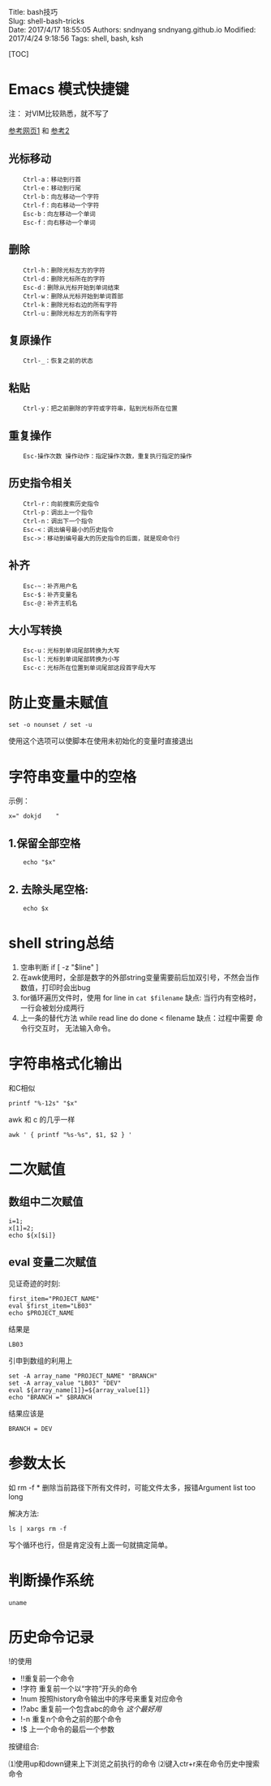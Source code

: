 Title: bash技巧  
Slug: shell-bash-tricks    
Date: 2017/4/17 18:55:05
Authors: sndnyang sndnyang.github.io
Modified: 2017/4/24 9:18:56
Tags: shell, bash, ksh  

[TOC]

# Emacs 模式快捷键

注： 对VIM比较熟悉，就不写了

[参考网页1](http://www.xuexixinde.com/xitong/62.html) 和 [参考2](http://www.linuxde.net/2011/11/1877.html)

## 光标移动

        Ctrl-a：移动到行首
        Ctrl-e：移动到行尾
        Ctrl-b：向左移动一个字符
        Ctrl-f：向右移动一个字符
        Esc-b：向左移动一个单词
        Esc-f：向右移动一个单词

## 删除
        Ctrl-h：删除光标左方的字符
        Ctrl-d：删除光标所在的字符
        Esc-d：删除从光标开始到单词结束
        Ctrl-w：删除从光标开始到单词首部
        Ctrl-k：删除光标右边的所有字符
        Ctrl-u：删除光标左方的所有字符

## 复原操作
        Ctrl-_：恢复之前的状态

## 粘贴
        Ctrl-y：把之前删除的字符或字符串，贴到光标所在位置

## 重复操作
        Esc-操作次数 操作动作：指定操作次数，重复执行指定的操作

## 历史指令相关
        Ctrl-r：向前搜索历史指令
        Ctrl-p：调出上一个指令
        Ctrl-n：调出下一个指令
        Esc-<：调出编号最小的历史指令
        Esc->：移动到编号最大的历史指令的后面，就是现命令行

## 补齐
        Esc-~：补齐用户名
        Esc-$：补齐变量名
        Esc-@：补齐主机名

## 大小写转换
        Esc-u：光标到单词尾部转换为大写
        Esc-l：光标到单词尾部转换为小写
        Esc-c：光标所在位置到单词尾部这段首字母大写

# 防止变量未赋值

    set -o nounset / set -u

使用这个选项可以使脚本在使用未初始化的变量时直接退出

# 字符串变量中的空格

示例：

    x=" dokjd    "


## 1.保留全部空格

        echo "$x"

## 2. 去除头尾空格:

        echo $x

# shell string总结

1. 空串判断 if [ -z "$line" ]
2. 在awk使用时，全部是数字的外部string变量需要前后加双引号，不然会当作数值，打印时会出bug
3. for循环遍历文件时，使用 for line in `cat $filename` 缺点: 当行内有空格时，一行会被划分成两行
4. 上一条的替代方法 while read line do done &lt; filename 缺点：过程中需要 命令行交互时， 无法输入命令。

# 字符串格式化输出

和C相似

    printf "%-12s" "$x"

awk 和 c 的几乎一样

    awk ' { printf "%s-%s", $1, $2 } '


# 二次赋值

## 数组中二次赋值

    i=1;
    x[1]=2;
    echo ${x[$i]}

## eval 变量二次赋值

见证奇迹的时刻:

    first_item="PROJECT_NAME"
    eval $first_item="LB03"
    echo $PROJECT_NAME

结果是

    LB03

引申到数组的利用上

    set -A array_name "PROJECT_NAME" "BRANCH"
    set -A array_value "LB03" "DEV"
    eval ${array_name[1]}=${array_value[1]}
    echo "BRANCH =" $BRANCH

结果应该是

    BRANCH = DEV

# 参数太长

如 rm -f * 删除当前路径下所有文件时，可能文件太多，报错Argument list too long

解决方法:

    ls | xargs rm -f

写个循环也行，但是肯定没有上面一句就搞定简单。

# 判断操作系统

    uname

# 历史命令记录

!的使用

- !!重复前一个命令
- !字符 重复前一个以“字符”开头的命令
- !num 按照history命令输出中的序号来重复对应命令
- !?abc 重复前一个包含abc的命令 *这个最好用*
- !-n 重复n个命令之前的那个命令
- !$ 上一个命令的最后一个参数

按键组合:

⑴使用up和down键来上下浏览之前执行的命令
⑵键入ctr+r来在命令历史中搜索命令
